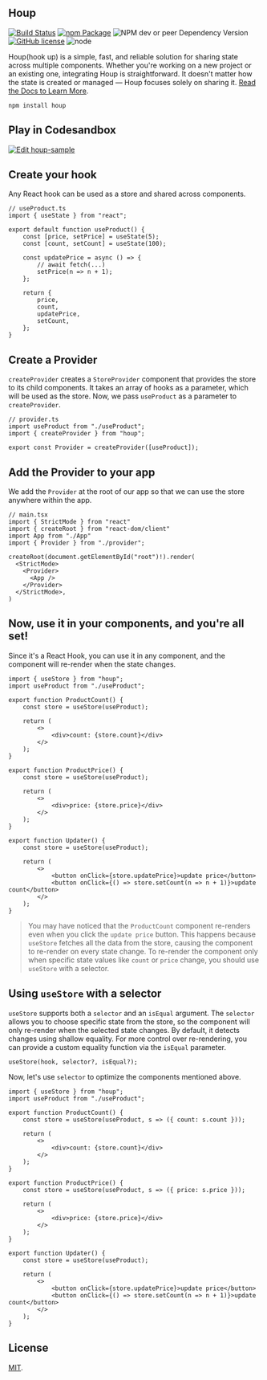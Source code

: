 ## Houp
[![Build Status](https://img.shields.io/github/actions/workflow/status/houpjs/houp/test.yml?branch=main)](https://github.com/houpjs/houp/actions?query=workflow%3Atest)
[![npm Package](https://img.shields.io/npm/v/houp.svg)](https://www.npmjs.org/package/houp) 
![NPM dev or peer Dependency Version](https://img.shields.io/npm/dependency-version/houp/peer/react)
[![GitHub license](https://img.shields.io/badge/license-MIT-blue.svg)](https://github.com/houpjs/houp/blob/master/LICENSE) 
![node](https://img.shields.io/node/v/houp) 

Houp(hook up) is a simple, fast, and reliable solution for sharing state across multiple components. Whether you're working on a new project or an existing one, integrating Houp is straightforward. It doesn't matter how the state is created or managed — Houp focuses solely on sharing it. [Read the Docs to Learn More](https://houp.js.org).

```
npm install houp
```

## Play in Codesandbox

[![Edit houp-sample](https://codesandbox.io/static/img/play-codesandbox.svg)](https://codesandbox.io/p/sandbox/infallible-villani-89k5vf)


## Create your hook

Any React hook can be used as a store and shared across components.

```tsx
// useProduct.ts
import { useState } from "react";

export default function useProduct() {
    const [price, setPrice] = useState(5);
    const [count, setCount] = useState(100);

    const updatePrice = async () => {
        // await fetch(...)
        setPrice(n => n + 1);
    };

    return {
        price,
        count,
        updatePrice,
        setCount,
    };
}
```

## Create a Provider

`createProvider` creates a `StoreProvider` component that provides the store to its child components. It takes an array of hooks as a parameter, which will be used as the store. Now, we pass `useProduct` as a parameter to `createProvider`.

```tsx
// provider.ts
import useProduct from "./useProduct";
import { createProvider } from "houp";

export const Provider = createProvider([useProduct]);
```

## Add the Provider to your app

We add the `Provider` at the root of our app so that we can use the store anywhere within the app.

```tsx
// main.tsx
import { StrictMode } from "react"
import { createRoot } from "react-dom/client"
import App from "./App"
import { Provider } from "./provider";

createRoot(document.getElementById("root")!).render(
  <StrictMode>
    <Provider>
      <App />
    </Provider>
  </StrictMode>,
)
```

## Now, use it in your components, and you're all set!

Since it's a React Hook, you can use it in any component, and the component will re-render when the state changes.

``` tsx
import { useStore } from "houp";
import useProduct from "./useProduct";

export function ProductCount() {
    const store = useStore(useProduct);

    return (
        <>
            <div>count: {store.count}</div>
        </>
    );
}

export function ProductPrice() {
    const store = useStore(useProduct);

    return (
        <>
            <div>price: {store.price}</div>
        </>
    );
}

export function Updater() {
    const store = useStore(useProduct);

    return (
        <>
            <button onClick={store.updatePrice}>update price</button>
            <button onClick={() => store.setCount(n => n + 1)}>update count</button>
        </>
    );
}
```

> You may have noticed that the `ProductCount` component re-renders even when you click the `update price` button. This happens because `useStore` fetches all the data from the store, causing the component to re-render on every state change. To re-render the component only when specific state values like `count` or `price` change, you should use `useStore` with a selector.

## Using `useStore` with a selector

`useStore` supports both a `selector` and an `isEqual` argument. The `selector` allows you to choose specific state from the store, so the component will only re-render when the selected state changes. By default, it detects changes using shallow equality. For more control over re-rendering, you can provide a custom equality function via the `isEqual` parameter.

``` tsx
useStore(hook, selector?, isEqual?);
```

Now, let's use `selector` to optimize the components mentioned above.

``` tsx
import { useStore } from "houp";
import useProduct from "./useProduct";

export function ProductCount() {
    const store = useStore(useProduct, s => ({ count: s.count }));

    return (
        <>
            <div>count: {store.count}</div>
        </>
    );
}

export function ProductPrice() {
    const store = useStore(useProduct, s => ({ price: s.price }));

    return (
        <>
            <div>price: {store.price}</div>
        </>
    );
}

export function Updater() {
    const store = useStore(useProduct);

    return (
        <>
            <button onClick={store.updatePrice}>update price</button>
            <button onClick={() => store.setCount(n => n + 1)}>update count</button>
        </>
    );
}
```

## License

[MIT](LICENSE).
